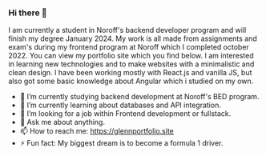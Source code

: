 ### Hi there 👋

I am currently a student in Noroff's backend developer program and will finish my degree  January 2024.
My work is all made from assignments and exam's during my frontend program at Noroff which I completed october 2022. You can view my portfolio site which you find below. 
I am interested in learning new technologies and to make websites with a minimalistic and clean design. 
I have been working mostly with React.js and vanilla JS, but also got some basic knowledge about Angular which i studied on my own. 

- 🔭 I’m currently studying backend development at Noroff's BED program.
- 🌱 I’m currently learning about databases and API integration.
- 👯 I’m looking for a job within Frontend development or fullstack. 
- 💬 Ask me about anything.
- 📫 How to reach me: https://glennportfolio.site
- ⚡ Fun fact: My biggest dream is to become a formula 1 driver.

